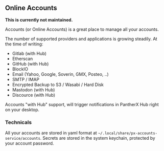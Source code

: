 ---
---

## Online Accounts

**This is currently not maintained.**

Accounts (or Online Accounts) is a great place to manage all your accounts.

The number of supported providers and applications is growing steadily. At the time of writing:

- Gitlab (with Hub)
- Etherscan
- GitHub (with Hub)
- BlockIO
- Email (Yahoo, Google, Soverin, GMX, Posteo, ..)
- SMTP / IMAP
- Encrypted Backup to S3 / Wasabi / Hard Disk
- Mastodon (with Hub)
- Discource (with Hub)

Accounts "with Hub" support, will trigger notifications in PantherX Hub right on your desktop.

### Technicals

All your accounts are stored in yaml format at `~/.local/share/px-accounts-service/accounts`. Secrets are stored in the system keychain, protected by your account password.
